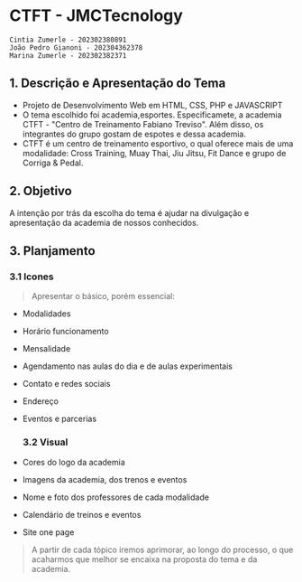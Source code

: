 # CTFT - JMCTecnology

    Cintia Zumerle - 202302380891
    João Pedro Gianoni - 202304362378
    Marina Zumerle - 202302382371

## 1. Descrição e Apresentação do Tema

- Projeto de Desenvolvimento Web em HTML, CSS, PHP e JAVASCRIPT
- O tema escolhido foi academia,esportes. Especificamete, a academia CTFT - "Centro de Treinamento Fabiano Treviso". Além disso, os integrantes do grupo gostam de espotes e dessa academia.
- CTFT é um centro de treinamento esportivo, o qual oferece mais de uma modalidade: Cross Training, Muay Thai, Jiu Jitsu, Fit Dance e grupo de Corriga & Pedal. 
    
## 2. Objetivo

 A intenção por trás da escolha do tema é ajudar na divulgação e apresentação da academia de nossos conhecidos.

## 3. Planjamento

   ### **3.1 Icones**
> Apresentar o básico, porém essencial:
 - Modalidades
 - Horário funcionamento
 - Mensalidade
 - Agendamento nas aulas do dia e de aulas experimentais
 - Contato e redes sociais
 - Endereço
 - Eventos e parcerias

   ### **3.2 Visual**
  - Cores do logo da academia
  - Imagens da academia, dos trenos e eventos
  - Nome e foto dos professores de cada modalidade
  - Calendário de treinos e eventos
  - Site one page
  
  > A partir de cada tópico iremos aprimorar, ao longo do processo, o que acaharmos que melhor se encaixa na proposta do tema e da academia.

